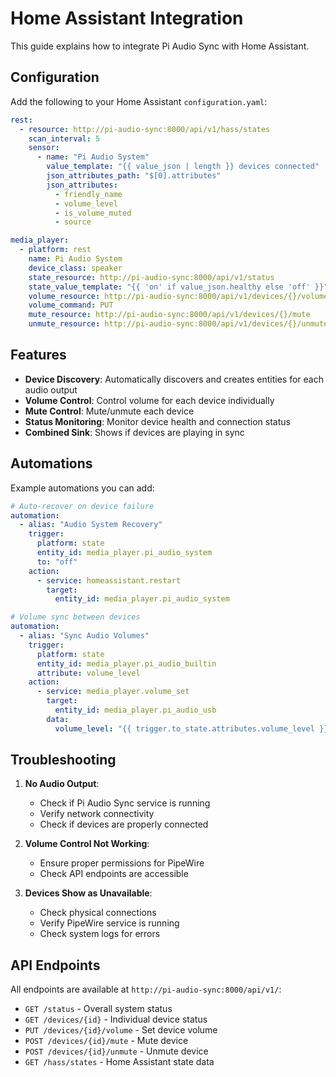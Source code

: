 # Home Assistant Integration

This guide explains how to integrate Pi Audio Sync with Home Assistant.

## Configuration

Add the following to your Home Assistant `configuration.yaml`:

```yaml
rest:
  - resource: http://pi-audio-sync:8000/api/v1/hass/states
    scan_interval: 5
    sensor:
      - name: "Pi Audio System"
        value_template: "{{ value_json | length }} devices connected"
        json_attributes_path: "$[0].attributes"
        json_attributes:
          - friendly_name
          - volume_level
          - is_volume_muted
          - source

media_player:
  - platform: rest
    name: Pi Audio System
    device_class: speaker
    state_resource: http://pi-audio-sync:8000/api/v1/status
    state_value_template: "{{ 'on' if value_json.healthy else 'off' }}"
    volume_resource: http://pi-audio-sync:8000/api/v1/devices/{}/volume
    volume_command: PUT
    mute_resource: http://pi-audio-sync:8000/api/v1/devices/{}/mute
    unmute_resource: http://pi-audio-sync:8000/api/v1/devices/{}/unmute
```

## Features

- **Device Discovery**: Automatically discovers and creates entities for each audio output
- **Volume Control**: Control volume for each device individually
- **Mute Control**: Mute/unmute each device
- **Status Monitoring**: Monitor device health and connection status
- **Combined Sink**: Shows if devices are playing in sync

## Automations

Example automations you can add:

```yaml
# Auto-recover on device failure
automation:
  - alias: "Audio System Recovery"
    trigger:
      platform: state
      entity_id: media_player.pi_audio_system
      to: "off"
    action:
      - service: homeassistant.restart
        target:
          entity_id: media_player.pi_audio_system

# Volume sync between devices
automation:
  - alias: "Sync Audio Volumes"
    trigger:
      platform: state
      entity_id: media_player.pi_audio_builtin
      attribute: volume_level
    action:
      - service: media_player.volume_set
        target:
          entity_id: media_player.pi_audio_usb
        data:
          volume_level: "{{ trigger.to_state.attributes.volume_level }}"
```

## Troubleshooting

1. **No Audio Output**:

   - Check if Pi Audio Sync service is running
   - Verify network connectivity
   - Check if devices are properly connected

2. **Volume Control Not Working**:

   - Ensure proper permissions for PipeWire
   - Check API endpoints are accessible

3. **Devices Show as Unavailable**:
   - Check physical connections
   - Verify PipeWire service is running
   - Check system logs for errors

## API Endpoints

All endpoints are available at `http://pi-audio-sync:8000/api/v1/`:

- `GET /status` - Overall system status
- `GET /devices/{id}` - Individual device status
- `PUT /devices/{id}/volume` - Set device volume
- `POST /devices/{id}/mute` - Mute device
- `POST /devices/{id}/unmute` - Unmute device
- `GET /hass/states` - Home Assistant state data
